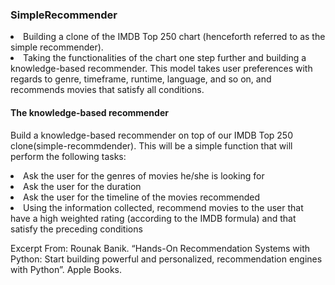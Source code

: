 ### SimpleRecommender

<li>Building a clone of the IMDB Top 250 chart (henceforth referred to as the simple recommender).</li>
<li>Taking the functionalities of the chart one step further and building a knowledge-based recommender. This model takes user preferences with regards to genre, timeframe, runtime, language, and so on, and recommends movies that satisfy all conditions.</li>

#### The knowledge-based recommender

Build a knowledge-based recommender on top of our IMDB Top 250 clone(simple-recommdender). This will be a simple function that will perform the following tasks:

<li> Ask the user for the genres of movies he/she is looking for </li>
<li> Ask the user for the duration </li>
<li> Ask the user for the timeline of the movies recommended </li>
<li> Using the information collected, recommend movies to the user that have a high weighted rating (according to the IMDB formula) and that satisfy the preceding conditions </li>

Excerpt From: Rounak Banik. “Hands-On Recommendation Systems with Python: Start building powerful and personalized, recommendation engines with Python”. Apple Books.
